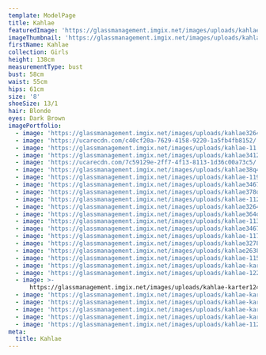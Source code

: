 ```yaml
---
template: ModelPage
title: Kahlae
featuredImage: 'https://glassmanagement.imgix.net/images/uploads/kahlae23467q892123.jpg'
imageThumbnail: 'https://glassmanagement.imgix.net/images/uploads/kahlae378q64.jpg'
firstName: Kahlae
collection: Girls
height: 138cm
measurementType: bust
bust: 58cm
waist: 55cm
hips: 61cm
size: '8'
shoeSize: 13/1
hair: Blonde
eyes: Dark Brown
imagePortfolio:
  - image: 'https://glassmanagement.imgix.net/images/uploads/kahlae32648783.jpg'
  - image: 'https://ucarecdn.com/c40cf20a-7629-4158-9220-1a5fb4fb8152/'
  - image: 'https://glassmanagement.imgix.net/images/uploads/kahlae-11.jpg'
  - image: 'https://glassmanagement.imgix.net/images/uploads/kahlae3412873.jpg'
  - image: 'https://ucarecdn.com/7c59129e-2ff7-4f13-8113-1d36c00a73c5/'
  - image: 'https://glassmanagement.imgix.net/images/uploads/kahlae38q467.jpg'
  - image: 'https://glassmanagement.imgix.net/images/uploads/kahlae-119.jpg'
  - image: 'https://glassmanagement.imgix.net/images/uploads/kahlae346782.jpg'
  - image: 'https://glassmanagement.imgix.net/images/uploads/kahlae378q64.jpg'
  - image: 'https://glassmanagement.imgix.net/images/uploads/kahlae-112.jpg'
  - image: 'https://glassmanagement.imgix.net/images/uploads/kahlae3264782.jpg'
  - image: 'https://glassmanagement.imgix.net/images/uploads/kahlae364q78.jpg'
  - image: 'https://glassmanagement.imgix.net/images/uploads/kahlae-113.jpg'
  - image: 'https://glassmanagement.imgix.net/images/uploads/kahlae3467283.jpg'
  - image: 'https://glassmanagement.imgix.net/images/uploads/kahlae-117.jpg'
  - image: 'https://glassmanagement.imgix.net/images/uploads/kahlae32782.jpg'
  - image: 'https://glassmanagement.imgix.net/images/uploads/kahlae263874.jpg'
  - image: 'https://glassmanagement.imgix.net/images/uploads/kahlae-115.jpg'
  - image: 'https://glassmanagement.imgix.net/images/uploads/kahlae-karter16427893.jpg'
  - image: 'https://glassmanagement.imgix.net/images/uploads/kahlae-122.jpg'
  - image: >-
      https://glassmanagement.imgix.net/images/uploads/kahlae-karter124879380.jpg
  - image: 'https://glassmanagement.imgix.net/images/uploads/kahlae-karter83726497.jpg'
  - image: 'https://glassmanagement.imgix.net/images/uploads/kahlae-karter1374867.jpg'
  - image: 'https://glassmanagement.imgix.net/images/uploads/kahlae-karter38497.jpg'
  - image: 'https://glassmanagement.imgix.net/images/uploads/kahlae-karter162573.jpg'
  - image: 'https://glassmanagement.imgix.net/images/uploads/kahlae-1120.jpg'
meta:
  title: Kahlae
---
```


